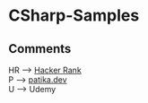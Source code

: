 # CSharp-Samples

## Comments
HR --> [Hacker Rank](https://www.hackerrank.com/iraska)  
P --> [patika.dev](https://app.patika.dev/iraska)  
U --> Udemy
